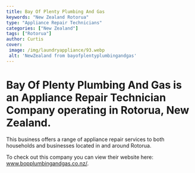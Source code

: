 ```yaml
---
title: Bay Of Plenty Plumbing And Gas
keywords: "New Zealand Rotorua"
type: "Appliance Repair Technicians"
categories: ["New Zealand"]
tags: ["Rotorua"]
author: Curtis
cover:
 image: /img/laundryappliance/93.webp
 alt: 'NewZealand from bayofplentyplumbingandgas'
---
```


# Bay Of Plenty Plumbing And Gas is an Appliance Repair Technician Company operating in Rotorua, New Zealand.

This business offers a range of appliance repair services to both households and businesses located in and around Rotorua.



To check out this company you can view their website here: www.bopplumbingandgas.co.nz/.
